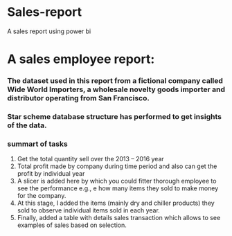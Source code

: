 # Sales-report
A sales report using power bi
# A sales employee report:

### The dataset used in this report from a fictional company called Wide World Importers, a wholesale novelty goods importer and distributor operating from San Francisco. 

### Star scheme database structure has performed to get insights of the data.

### summart of tasks

1.	Get the total quantity sell over the 2013 – 2016 year
2.	Total profit made by company during time period and also can get the profit by individual year
3.	A slicer is added here by which you could fitter thorough employee to see the performance e.g., e how many items they sold to make money for the company.
4.	At this stage, I added the items (mainly dry and chiller products) they sold to observe individual items sold in each year.
5.	Finally, added a table with details sales transaction which allows to see examples of sales based on selection. 
